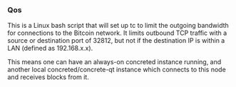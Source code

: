 ### Qos ###

This is a Linux bash script that will set up tc to limit the outgoing bandwidth for connections to the Bitcoin network. It limits outbound TCP traffic with a source or destination port of 32812, but not if the destination IP is within a LAN (defined as 192.168.x.x).

This means one can have an always-on concreted instance running, and another local concreted/concrete-qt instance which connects to this node and receives blocks from it.

